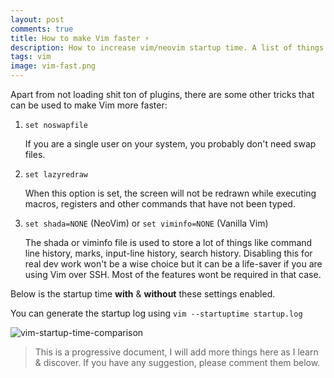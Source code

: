 ```yaml
---
layout: post
comments: true
title: How to make Vim faster ⚡️
description: How to increase vim/neovim startup time. A list of things to add in your vimrc that will make Vim run more faster than you
tags: vim
image: vim-fast.png
---
```



Apart from not loading shit ton of plugins, there are some other tricks that can be used to make Vim more faster:

1. `set noswapfile`

   If you are a single user on your system, you probably don't need swap files.

2. `set lazyredraw`

   When this option is set, the screen will not be redrawn while executing macros, registers and other commands that have not been typed.

3. `set shada=NONE` (NeoVim) or `set viminfo=NONE` (Vanilla Vim)

   The shada or viminfo file is used to store a lot of things like command line history, marks, input-line history, search history.
   Disabling this for real dev work won't be a wise choice but it can be a life-saver if you are using Vim over SSH. Most of the features wont be required in that case.

Below is the startup time **with** & **without** these settings enabled.

You can generate the startup log using `vim --startuptime startup.log`

![vim-startup-time-comparison](https://drive.google.com/uc?export=view&id=1aCI2gHiGvj3JYVDE9AI2QsaJ_6sU1hqS)


> This is a progressive document, I will add more things here as I learn & discover. If you have any suggestion, please comment them below.

